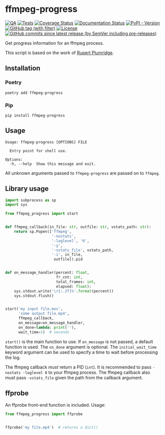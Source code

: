 # ffmpeg-progress

[![QA](https://github.com/Tatsh/ffmpeg-progress/actions/workflows/qa.yml/badge.svg)](https://github.com/Tatsh/ffmpeg-progress/actions/workflows/qa.yml)
[![Tests](https://github.com/Tatsh/ffmpeg-progress/actions/workflows/tests.yml/badge.svg)](https://github.com/Tatsh/ffmpeg-progress/actions/workflows/tests.yml)
[![Coverage Status](https://coveralls.io/repos/github/Tatsh/ffmpeg-progress/badge.svg?branch=master)](https://coveralls.io/github/Tatsh/ffmpeg-progress?branch=master)
[![Documentation Status](https://readthedocs.org/projects/ffmpeg-progress/badge/?version=latest)](https://ffmpeg-progress.readthedocs.org/?badge=latest)
[![PyPI - Version](https://img.shields.io/pypi/v/ffmpeg-progress)](https://pypi.org/project/ffmpeg-progress/)
[![GitHub tag (with filter)](https://img.shields.io/github/v/tag/Tatsh/ffmpeg-progress)](https://github.com/Tatsh/ffmpeg-progress/tags)
[![License](https://img.shields.io/github/license/Tatsh/ffmpeg-progress)](https://github.com/Tatsh/ffmpeg-progress/blob/master/LICENSE.txt)
[![GitHub commits since latest release (by SemVer including pre-releases)](https://img.shields.io/github/commits-since/Tatsh/ffmpeg-progress/v0.0.5/master)](https://github.com/Tatsh/ffmpeg-progress/compare/v0.0.5...master)

Get progress information for an ffmpeg process.

This script is based on the work of [Rupert Plumridge](https://gist.github.com/pruperting/397509/1068d4ced44ded986d0f52ddb4253cfee40921a7).

## Installation

### Poetry

```shell
poetry add ffmpeg-progress
```

### Pip

```shell
pip install ffmpeg-progress
```

## Usage

```plain
Usage: ffmpeg-progress [OPTIONS] FILE

  Entry point for shell use.

Options:
  -h, --help  Show this message and exit.
```

All unknown arguments passed to `ffmpeg-progress` are passed on to `ffmpeg`.

## Library usage

```python
import subprocess as sp
import sys

from ffmpeg_progress import start


def ffmpeg_callback(in_file: str, outfile: str, vstats_path: str):
    return sp.Popen(['ffmpeg',
                     '-nostats',
                     '-loglevel', '0',
                     '-y',
                     '-vstats_file', vstats_path,
                     '-i', in_file,
                      outfile]).pid


def on_message_handler(percent: float,
                       fr_cnt: int,
                       total_frames: int,
                       elapsed: float):
    sys.stdout.write('\r{:.2f}%'.format(percent))
    sys.stdout.flush()


start('my input file.mov',
      'some output file.mp4',
      ffmpeg_callback,
      on_message=on_message_handler,
      on_done=lambda: print(''),
      wait_time=1)  # seconds
```

`start()` is the main function to use. If `on_message` is not passed, a default function is used.
The `on_done` argument is optional. The `initial_wait_time` keyword argument can be used to specify
a time to wait before processing the log.

The ffmpeg callback _must_ return a PID (`int`). It is recommended to pass `-nostats -loglevel 0`
to your ffmpeg process. The ffmpeg callback also must pass `-vstats_file` given the path from the
callback argument.

## ffprobe

An ffprobe front-end function is included. Usage:

```python
from ffmpeg_progress import ffprobe


ffprobe('my file.mp4')  # returns a dict()
```
